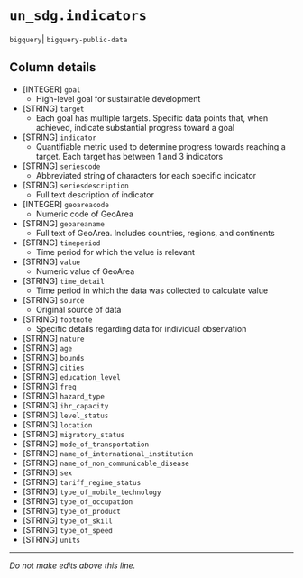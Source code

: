 # `un_sdg.indicators`
`bigquery`| `bigquery-public-data`

## Column details
* [INTEGER]   `goal`
  - High-level goal for sustainable development
* [STRING]    `target`
  - Each goal has multiple targets. Specific data points that, when achieved, indicate substantial progress toward a goal
* [STRING]    `indicator`
  - Quantifiable metric used to determine progress towards reaching a target. Each target has between 1 and 3 indicators
* [STRING]    `seriescode`
  - Abbreviated string of characters for each specific indicator
* [STRING]    `seriesdescription`
  - Full text description of indicator
* [INTEGER]   `geoareacode`
  - Numeric code of GeoArea
* [STRING]    `geoareaname`
  - Full text of GeoArea. Includes countries, regions, and continents
* [STRING]    `timeperiod`
  - Time period for which the value is relevant
* [STRING]    `value`
  - Numeric value of GeoArea
* [STRING]    `time_detail`
  - Time period in which the data was collected to calculate value
* [STRING]    `source`
  - Original source of data
* [STRING]    `footnote`
  - Specific details regarding data for individual observation
* [STRING]    `nature`
* [STRING]    `age`
* [STRING]    `bounds`
* [STRING]    `cities`
* [STRING]    `education_level`
* [STRING]    `freq`
* [STRING]    `hazard_type`
* [STRING]    `ihr_capacity`
* [STRING]    `level_status`
* [STRING]    `location`
* [STRING]    `migratory_status`
* [STRING]    `mode_of_transportation`
* [STRING]    `name_of_international_institution`
* [STRING]    `name_of_non_communicable_disease`
* [STRING]    `sex`
* [STRING]    `tariff_regime_status`
* [STRING]    `type_of_mobile_technology`
* [STRING]    `type_of_occupation`
* [STRING]    `type_of_product`
* [STRING]    `type_of_skill`
* [STRING]    `type_of_speed`
* [STRING]    `units`

-------------------------------------------------------------------------------
*Do not make edits above this line.*
